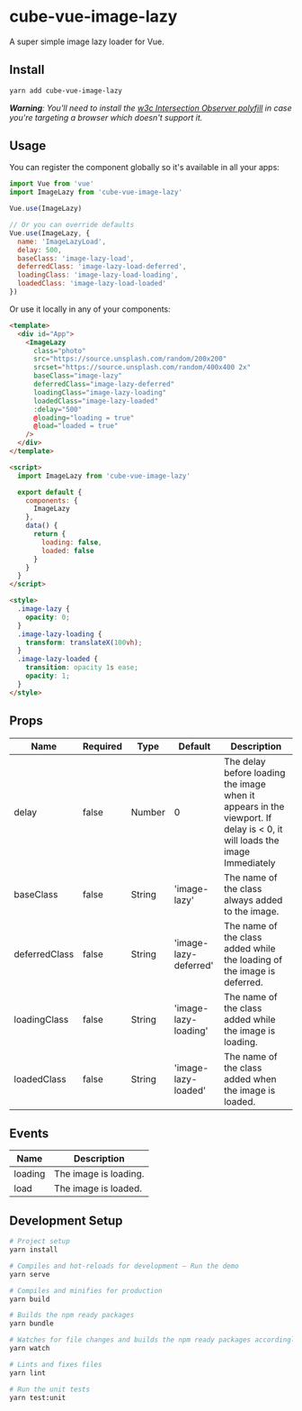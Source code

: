 # cube-vue-image-lazy

A super simple image lazy loader for Vue.

## Install

```sh
yarn add cube-vue-image-lazy
```

_**Warning**: You'll need to install the [w3c Intersection Observer polyfill](https://github.com/w3c/IntersectionObserver/tree/master/polyfill) in case you're targeting a browser which doesn't support it._

## Usage

You can register the component globally so it's available in all your apps:

```javascript
import Vue from 'vue'
import ImageLazy from 'cube-vue-image-lazy'

Vue.use(ImageLazy)

// Or you can override defaults
Vue.use(ImageLazy, {
  name: 'ImageLazyLoad',
  delay: 500,
  baseClass: 'image-lazy-load',
  deferredClass: 'image-lazy-load-deferred',
  loadingClass: 'image-lazy-load-loading',
  loadedClass: 'image-lazy-load-loaded'
})
```

Or use it locally in any of your components:

```html
<template>
  <div id="App">
    <ImageLazy
      class="photo"
      src="https://source.unsplash.com/random/200x200"
      srcset="https://source.unsplash.com/random/400x400 2x"
      baseClass="image-lazy"
      deferredClass="image-lazy-deferred"
      loadingClass="image-lazy-loading"
      loadedClass="image-lazy-loaded"
      :delay="500"
      @loading="loading = true"
      @load="loaded = true"
    />
  </div>
</template>

<script>
  import ImageLazy from 'cube-vue-image-lazy'

  export default {
    components: {
      ImageLazy
    },
    data() {
      return {
        loading: false,
        loaded: false
      }
    }
  }
</script>

<style>
  .image-lazy {
    opacity: 0;
  }
  .image-lazy-loading {
    transform: translateX(100vh);
  }
  .image-lazy-loaded {
    transition: opacity 1s ease;
    opacity: 1;
  }
</style>
```

## Props

| Name          | Required | Type   | Default               | Description                                                                                                              |
| ------------- | -------- | ------ | --------------------- | ------------------------------------------------------------------------------------------------------------------------ |
| delay         | false    | Number | 0                     | The delay before loading the image when it appears in the viewport. If delay is < 0, it will loads the image Immediately |
| baseClass     | false    | String | 'image-lazy'          | The name of the class always added to the image.                                                                         |
| deferredClass | false    | String | 'image-lazy-deferred' | The name of the class added while the loading of the image is deferred.                                                  |
| loadingClass  | false    | String | 'image-lazy-loading'  | The name of the class added while the image is loading.                                                                  |
| loadedClass   | false    | String | 'image-lazy-loaded'   | The name of the class added when the image is loaded.                                                                    |

## Events

| Name    | Description           |
| ------- | --------------------- |
| loading | The image is loading. |
| load    | The image is loaded.  |

## Development Setup

```sh
# Project setup
yarn install

# Compiles and hot-reloads for development – Run the demo
yarn serve

# Compiles and minifies for production
yarn build

# Builds the npm ready packages
yarn bundle

# Watches for file changes and builds the npm ready packages accordingly
yarn watch

# Lints and fixes files
yarn lint

# Run the unit tests
yarn test:unit
```
